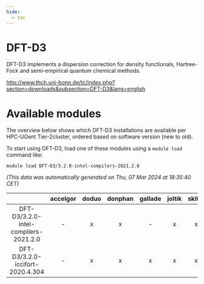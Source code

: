 ```yaml
---
hide:
  - toc
---
```


DFT-D3
======


DFT-D3 implements a dispersion correction for density functionals, Hartree-Fock and semi-empirical quantum chemical methods.

http://www.thch.uni-bonn.de/tc/index.php?section=downloads&subsection=DFT-D3&lang=english
# Available modules


The overview below shows which DFT-D3 installations are available per HPC-UGent Tier-2cluster, ordered based on software version (new to old).

To start using DFT-D3, load one of these modules using a `module load` command like:

```shell
module load DFT-D3/3.2.0-intel-compilers-2021.2.0
```

*(This data was automatically generated on Thu, 07 Mar 2024 at 18:35:40 CET)*  

| |accelgor|doduo|donphan|gallade|joltik|skitty|
| :---: | :---: | :---: | :---: | :---: | :---: | :---: |
|DFT-D3/3.2.0-intel-compilers-2021.2.0|-|x|x|-|x|x|
|DFT-D3/3.2.0-iccifort-2020.4.304|-|x|x|x|x|x|
